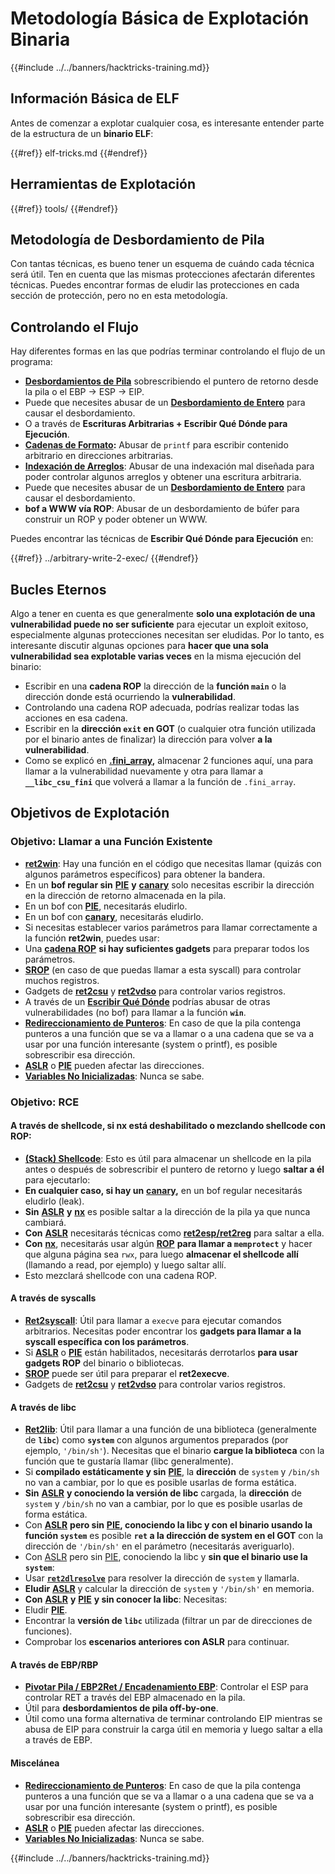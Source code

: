 # Metodología Básica de Explotación Binaria

{{#include ../../banners/hacktricks-training.md}}

## Información Básica de ELF

Antes de comenzar a explotar cualquier cosa, es interesante entender parte de la estructura de un **binario ELF**:

{{#ref}}
elf-tricks.md
{{#endref}}

## Herramientas de Explotación

{{#ref}}
tools/
{{#endref}}

## Metodología de Desbordamiento de Pila

Con tantas técnicas, es bueno tener un esquema de cuándo cada técnica será útil. Ten en cuenta que las mismas protecciones afectarán diferentes técnicas. Puedes encontrar formas de eludir las protecciones en cada sección de protección, pero no en esta metodología.

## Controlando el Flujo

Hay diferentes formas en las que podrías terminar controlando el flujo de un programa:

- [**Desbordamientos de Pila**](../stack-overflow/) sobrescribiendo el puntero de retorno desde la pila o el EBP -> ESP -> EIP.
- Puede que necesites abusar de un [**Desbordamiento de Entero**](../integer-overflow.md) para causar el desbordamiento.
- O a través de **Escrituras Arbitrarias + Escribir Qué Dónde para Ejecución**.
- [**Cadenas de Formato**](../format-strings/)**:** Abusar de `printf` para escribir contenido arbitrario en direcciones arbitrarias.
- [**Indexación de Arreglos**](../array-indexing.md): Abusar de una indexación mal diseñada para poder controlar algunos arreglos y obtener una escritura arbitraria.
- Puede que necesites abusar de un [**Desbordamiento de Entero**](../integer-overflow.md) para causar el desbordamiento.
- **bof a WWW vía ROP**: Abusar de un desbordamiento de búfer para construir un ROP y poder obtener un WWW.

Puedes encontrar las técnicas de **Escribir Qué Dónde para Ejecución** en:

{{#ref}}
../arbitrary-write-2-exec/
{{#endref}}

## Bucles Eternos

Algo a tener en cuenta es que generalmente **solo una explotación de una vulnerabilidad puede no ser suficiente** para ejecutar un exploit exitoso, especialmente algunas protecciones necesitan ser eludidas. Por lo tanto, es interesante discutir algunas opciones para **hacer que una sola vulnerabilidad sea explotable varias veces** en la misma ejecución del binario:

- Escribir en una **cadena ROP** la dirección de la **función `main`** o la dirección donde está ocurriendo la **vulnerabilidad**.
- Controlando una cadena ROP adecuada, podrías realizar todas las acciones en esa cadena.
- Escribir en la **dirección `exit` en GOT** (o cualquier otra función utilizada por el binario antes de finalizar) la dirección para volver **a la vulnerabilidad**.
- Como se explicó en [**.fini_array**](../arbitrary-write-2-exec/www2exec-.dtors-and-.fini_array.md#eternal-loop)**,** almacenar 2 funciones aquí, una para llamar a la vulnerabilidad nuevamente y otra para llamar a **`__libc_csu_fini`** que volverá a llamar a la función de `.fini_array`.

## Objetivos de Explotación

### Objetivo: Llamar a una Función Existente

- [**ret2win**](#ret2win): Hay una función en el código que necesitas llamar (quizás con algunos parámetros específicos) para obtener la bandera.
- En un **bof regular sin** [**PIE**](../common-binary-protections-and-bypasses/pie/) **y** [**canary**](../common-binary-protections-and-bypasses/stack-canaries/) solo necesitas escribir la dirección en la dirección de retorno almacenada en la pila.
- En un bof con [**PIE**](../common-binary-protections-and-bypasses/pie/), necesitarás eludirlo.
- En un bof con [**canary**](../common-binary-protections-and-bypasses/stack-canaries/), necesitarás eludirlo.
- Si necesitas establecer varios parámetros para llamar correctamente a la función **ret2win**, puedes usar:
- Una [**cadena ROP**](#rop-and-ret2...-techniques) **si hay suficientes gadgets** para preparar todos los parámetros.
- [**SROP**](../rop-return-oriented-programing/srop-sigreturn-oriented-programming/) (en caso de que puedas llamar a esta syscall) para controlar muchos registros.
- Gadgets de [**ret2csu**](../rop-return-oriented-programing/ret2csu.md) y [**ret2vdso**](../rop-return-oriented-programing/ret2vdso.md) para controlar varios registros.
- A través de un [**Escribir Qué Dónde**](../arbitrary-write-2-exec/) podrías abusar de otras vulnerabilidades (no bof) para llamar a la función **`win`**.
- [**Redireccionamiento de Punteros**](../stack-overflow/pointer-redirecting.md): En caso de que la pila contenga punteros a una función que se va a llamar o a una cadena que se va a usar por una función interesante (system o printf), es posible sobrescribir esa dirección.
- [**ASLR**](../common-binary-protections-and-bypasses/aslr/) o [**PIE**](../common-binary-protections-and-bypasses/pie/) pueden afectar las direcciones.
- [**Variables No Inicializadas**](../stack-overflow/uninitialized-variables.md): Nunca se sabe.

### Objetivo: RCE

#### A través de shellcode, si nx está deshabilitado o mezclando shellcode con ROP:

- [**(Stack) Shellcode**](#stack-shellcode): Esto es útil para almacenar un shellcode en la pila antes o después de sobrescribir el puntero de retorno y luego **saltar a él** para ejecutarlo:
- **En cualquier caso, si hay un** [**canary**](../common-binary-protections-and-bypasses/stack-canaries/)**,** en un bof regular necesitarás eludirlo (leak).
- **Sin** [**ASLR**](../common-binary-protections-and-bypasses/aslr/) **y** [**nx**](../common-binary-protections-and-bypasses/no-exec-nx.md) es posible saltar a la dirección de la pila ya que nunca cambiará.
- **Con** [**ASLR**](../common-binary-protections-and-bypasses/aslr/) necesitarás técnicas como [**ret2esp/ret2reg**](../rop-return-oriented-programing/ret2esp-ret2reg.md) para saltar a ella.
- **Con** [**nx**](../common-binary-protections-and-bypasses/no-exec-nx.md), necesitarás usar algún [**ROP**](../rop-return-oriented-programing/) **para llamar a `memprotect`** y hacer que alguna página sea `rwx`, para luego **almacenar el shellcode allí** (llamando a read, por ejemplo) y luego saltar allí.
- Esto mezclará shellcode con una cadena ROP.

#### A través de syscalls

- [**Ret2syscall**](../rop-return-oriented-programing/rop-syscall-execv/): Útil para llamar a `execve` para ejecutar comandos arbitrarios. Necesitas poder encontrar los **gadgets para llamar a la syscall específica con los parámetros**.
- Si [**ASLR**](../common-binary-protections-and-bypasses/aslr/) o [**PIE**](../common-binary-protections-and-bypasses/pie/) están habilitados, necesitarás derrotarlos **para usar gadgets ROP** del binario o bibliotecas.
- [**SROP**](../rop-return-oriented-programing/srop-sigreturn-oriented-programming/) puede ser útil para preparar el **ret2execve**.
- Gadgets de [**ret2csu**](../rop-return-oriented-programing/ret2csu.md) y [**ret2vdso**](../rop-return-oriented-programing/ret2vdso.md) para controlar varios registros.

#### A través de libc

- [**Ret2lib**](../rop-return-oriented-programing/ret2lib/): Útil para llamar a una función de una biblioteca (generalmente de **`libc`**) como **`system`** con algunos argumentos preparados (por ejemplo, `'/bin/sh'`). Necesitas que el binario **cargue la biblioteca** con la función que te gustaría llamar (libc generalmente).
- Si **compilado estáticamente y sin** [**PIE**](../common-binary-protections-and-bypasses/pie/), la **dirección** de `system` y `/bin/sh` no van a cambiar, por lo que es posible usarlas de forma estática.
- **Sin** [**ASLR**](../common-binary-protections-and-bypasses/aslr/) **y conociendo la versión de libc** cargada, la **dirección** de `system` y `/bin/sh` no van a cambiar, por lo que es posible usarlas de forma estática.
- Con [**ASLR**](../common-binary-protections-and-bypasses/aslr/) **pero sin** [**PIE**](../common-binary-protections-and-bypasses/pie/)**, conociendo la libc y con el binario usando la función `system`** es posible **`ret` a la dirección de system en el GOT** con la dirección de `'/bin/sh'` en el parámetro (necesitarás averiguarlo).
- Con [ASLR](../common-binary-protections-and-bypasses/aslr/) pero sin [PIE](../common-binary-protections-and-bypasses/pie/), conociendo la libc y **sin que el binario use la `system`**:
- Usar [**`ret2dlresolve`**](../rop-return-oriented-programing/ret2dlresolve.md) para resolver la dirección de `system` y llamarla.
- **Eludir** [**ASLR**](../common-binary-protections-and-bypasses/aslr/) y calcular la dirección de `system` y `'/bin/sh'` en memoria.
- **Con** [**ASLR**](../common-binary-protections-and-bypasses/aslr/) **y** [**PIE**](../common-binary-protections-and-bypasses/pie/) **y sin conocer la libc**: Necesitas:
- Eludir [**PIE**](../common-binary-protections-and-bypasses/pie/).
- Encontrar la **versión de `libc`** utilizada (filtrar un par de direcciones de funciones).
- Comprobar los **escenarios anteriores con ASLR** para continuar.

#### A través de EBP/RBP

- [**Pivotar Pila / EBP2Ret / Encadenamiento EBP**](../stack-overflow/stack-pivoting-ebp2ret-ebp-chaining.md): Controlar el ESP para controlar RET a través del EBP almacenado en la pila.
- Útil para **desbordamientos de pila off-by-one**.
- Útil como una forma alternativa de terminar controlando EIP mientras se abusa de EIP para construir la carga útil en memoria y luego saltar a ella a través de EBP.

#### Miscelánea

- [**Redireccionamiento de Punteros**](../stack-overflow/pointer-redirecting.md): En caso de que la pila contenga punteros a una función que se va a llamar o a una cadena que se va a usar por una función interesante (system o printf), es posible sobrescribir esa dirección.
- [**ASLR**](../common-binary-protections-and-bypasses/aslr/) o [**PIE**](../common-binary-protections-and-bypasses/pie/) pueden afectar las direcciones.
- [**Variables No Inicializadas**](../stack-overflow/uninitialized-variables.md): Nunca se sabe.

{{#include ../../banners/hacktricks-training.md}}
